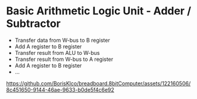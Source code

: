 # Basic Arithmetic Logic Unit - Adder / Subtractor

- Transfer data from W-bus to B register
- Add A register to B register
- Transfer result from ALU to W-bus
- Transfer result from W-bus to A register
- Add A register to B register
- ...

https://github.com/BorisKlco/breadboard.8bitComputer/assets/122160506/8c451650-9144-46ae-9633-b0de5f4c6e92



